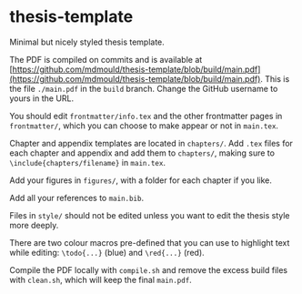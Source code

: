 # thesis-template

Minimal but nicely styled thesis template.

The PDF is compiled on commits and is available at [https://github.com/mdmould/thesis-template/blob/build/main.pdf](https://github.com/mdmould/thesis-template/blob/build/main.pdf). This is the file `./main.pdf` in the `build` branch. Change the GitHub username to yours in the URL.

You should edit `frontmatter/info.tex` and the other frontmatter pages in `frontmatter/`, which you can choose to make appear or not in `main.tex`.

Chapter and appendix templates are located in `chapters/`. Add `.tex` files for each chapter and appendix and add them to `chapters/`, making sure to `\include{chapters/filename}` in `main.tex`.

Add your figures in `figures/`, with a folder for each chapter if you like.

Add all your references to `main.bib`.

Files in `style/` should not be edited unless you want to edit the thesis style more deeply.

There are two colour macros pre-defined that you can use to highlight text while editing: `\todo{...}` (blue) and `\red{...}` (red).

Compile the PDF locally with `compile.sh` and remove the excess build files with `clean.sh`, which will keep the final `main.pdf`.
